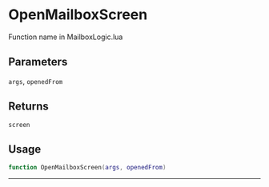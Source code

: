# OpenMailboxScreen
Function name in MailboxLogic.lua
## Parameters
`args`, `openedFrom`
## Returns
`screen`
## Usage
```lua
function OpenMailboxScreen(args, openedFrom)
```
---
